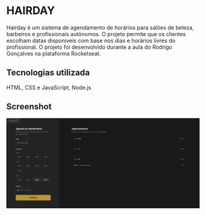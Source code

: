 # HAIRDAY

Hairday é um sistema de agendamento de horários para salões de beleza, barbeiros e profissionais autônomos. O projeto permite que os clientes escolham datas disponíveis com base nos dias e horários livres do profissional. O projeto foi desenvolvido durante a aula do Rodrigo Gonçalves na plataforma Rocketseat.

## Tecnologias utilizada
HTML, CSS e JavaScript, Node.js


## Screenshot
![](./src/assets/image.png)